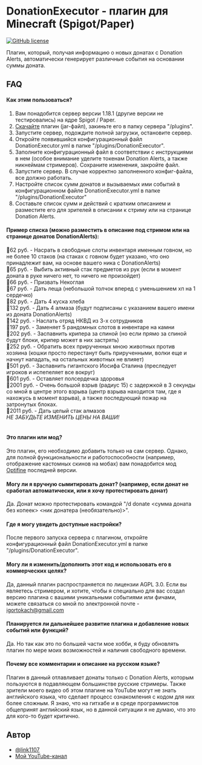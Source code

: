
# DonationExecutor - плагин для Minecraft (Spigot/Paper)
[![GitHub license](https://img.shields.io/github/license/link1107/DonationExecutor)](https://github.com/link1107/DonationExecutor)

Плагин, который, получая информацию о новых донатах с Donation Alerts, автоматически генерирует различные события на основании суммы доната.

## FAQ

#### Как этим пользоваться?

1. Вам понадобится сервер версии 1.18.1 (другие версии не тестировались) на ядре Spigot / Paper.
2. [Скачайте](https://github.com/link1107/DonationExecutor/releases) плагин (jar-файл), закиньте его в папку сервера "/plugins".
3. Запустите сервер, подождите полной загрузки, остановите сервер.
4. Откройте появившийся конфигурационный файл DonationExecutor.yml в папке "/plugins/DonationExecutor".
5. Заполните конфигурационный файл в соответствии с инструкциями в нем (особое внимание уделите токенам Donation Alerts, а также никнеймам стримеров). Сохраните изменения, закройте файл.
6. Запустите сервер. В случае корректно заполненного конфиг-файла, все должно работать.
7. Настройте список сумм донатов и вызываемых ими событий в конфигурационном файле DonationExecutor.yml в папке "/plugins/DonationExecutor"
8. Составьте список сумм и действий с кратким описанием и разместите его для зрителей в описании к стриму или на странице Donation Alerts.

#### Пример списка (можно разместить в описание под стримом или на странице донатов DonationAlerts):
🔴62 руб. - Насрать в свободные слоты инвентаря именным говном, но не более 10 стаков (на стаках с говном будет указано, что оно принадлежит вам, на основе вашего ника с DonationAlerts)
<br>🔴65 руб. - Выбить активный стак предметов из рук (если в момент доната в руке ничего нет, то ничего не произойдет)
<br>🔴66 руб. - Призвать Некоглая
<br>🔴67 руб. - Дать леща (небольшой толчок вперед с уменьшением хп на 1 сердечко)
<br>🔴82 руб. - Дать 4 куска хлеба
<br>🔴132 руб. - Дать 4 алмаза (будут подписаны с указанием вашего имени из доната DonationAlerts)
<br>🔴142 руб. - Наслать отряд НКВД из 3-х сотрудников
<br>🔴197 руб. - Заменяет 5 рандомных слотов в инвентаре на камни
<br>🔴202 руб. - Заспавнить крипера за спиной (но если прямо за спиной будут блоки, крипер может в них застрять)
<br>🔴252 руб. - Обратить всех прирученных мною животных против хозяина (кошки просто перестанут быть прирученными, волки еще и начнут нападать, на остальных животных не влияет)
<br>🔴501 руб. - Заспавнить гигантского Иосифа Сталина (преследует игроков и испепеляет все вокруг)
<br>🔴601 руб. - Оставляет полсердечка здоровья
<br>🔴2001 руб. - Очень большой взрыв (радиус 15) с задержкой в 3 секунды со мной в центре этого взрыва (центр взрыва находится там, где я нахожусь в момент взрыва), а также последующий пожар на затронутых блоках.
<br>🔴2011 руб. - Дать целый стак алмазов<br>
<i>НЕ ЗАБУДЬТЕ ИЗМЕНИТЬ ЦЕНЫ НА ВАШИ!</i>
<br><br>

#### Это плагин или мод?

Это плагин, его необходимо добавить только на сам сервер. Однако, для полной функциональности и работоспособности (например, отображение кастомных скинов на мобах) вам понадобится мод [Optifine](https://optifine.net/downloads) последней версии.

#### Могу ли я вручную сымитировать донат? (например, если донат не сработал автоматически, или я хочу протестировать донат)
Да. Донат можно протестировать командой "/d donate <сумма доната без копеек> <ник донатера (необязательно)>".

#### Где я могу увидеть доступные настройки?

После первого запуска сервера с плагином, откройте конфигурационный файл DonationExecutor.yml в папке "/plugins/DonationExecutor".

#### Могу ли я изменить/дополнить этот код и использовать его в коммерческих целях?

Да, данный плагин распространяется по лицензии AGPL 3.0. Если вы являетесь стримером, и хотите, чтобы я специально для вас создал версию плагина с вашими уникальными событиями или фичами, можете связаться со мной по электронной почте - igortokach@gmail.com

#### Планируется ли дальнейшее развитие плагина и добавление новых событий или функций?

Да. Но так как это по большей части мое хобби, я буду обновлять плагин по мере моих возможностей и наличия свободного времени.

#### Почему все комментарии и описание на русском языке?

Плагин в данный отлавливает донаты только с Donation Alerts, которым пользуются в подавляющем большинстве русские стримеры. Также зрители моего видео об этом плагине на YouTube могут не знать английского языка, что сделает процесс ознакомления с кодом для них более сложным.
Я знаю, что на гитхабе и в среде программистов общепринят английский язык, но в данной ситуации я не думаю, что это для кого-то будет критично.
## Автор

- [@link1107](https://www.github.com/link1107)
- [Мой YouTube-канал](https://youtube.com/c/ИгорьЛинк)

